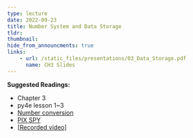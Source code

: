 ```yaml
---
type: lecture
date: 2022-09-23
title: Number System and Data Storage
tldr: 
thumbnail: 
hide_from_announcments: true
links: 
    - url: /static_files/presentations/03_Data_Storage.pdf
      name: CH3 Slides
---
```

**Suggested Readings:**
- Chapter 3
- py4e lesson 1~3
- [Number conversion](https://www.rapidtables.com/convert/number/index.html)
- [PIX SPY](https://pixspy.com/)
- [[Recorded video]](https://youtube.com/playlist?list=PLHNZtBNWQ-877hbIzv0FgBIpFwYIr_SEp)


